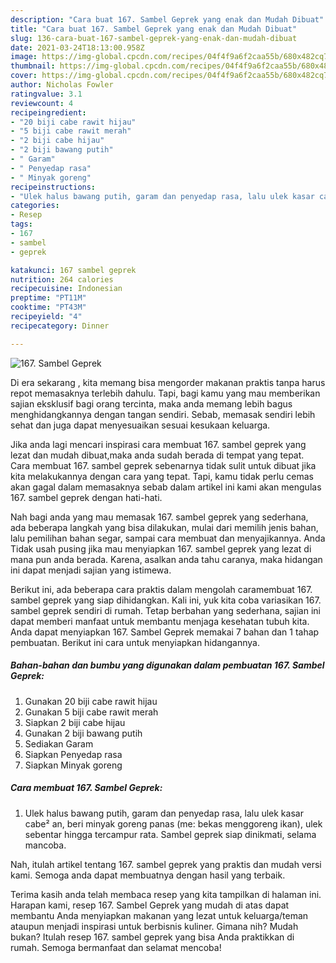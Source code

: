 ```yaml
---
description: "Cara buat 167. Sambel Geprek yang enak dan Mudah Dibuat"
title: "Cara buat 167. Sambel Geprek yang enak dan Mudah Dibuat"
slug: 136-cara-buat-167-sambel-geprek-yang-enak-dan-mudah-dibuat
date: 2021-03-24T18:13:00.958Z
image: https://img-global.cpcdn.com/recipes/04f4f9a6f2caa55b/680x482cq70/167-sambel-geprek-foto-resep-utama.jpg
thumbnail: https://img-global.cpcdn.com/recipes/04f4f9a6f2caa55b/680x482cq70/167-sambel-geprek-foto-resep-utama.jpg
cover: https://img-global.cpcdn.com/recipes/04f4f9a6f2caa55b/680x482cq70/167-sambel-geprek-foto-resep-utama.jpg
author: Nicholas Fowler
ratingvalue: 3.1
reviewcount: 4
recipeingredient:
- "20 biji cabe rawit hijau"
- "5 biji cabe rawit merah"
- "2 biji cabe hijau"
- "2 biji bawang putih"
- " Garam"
- " Penyedap rasa"
- " Minyak goreng"
recipeinstructions:
- "Ulek halus bawang putih, garam dan penyedap rasa, lalu ulek kasar cabe² an, beri minyak goreng panas (me: bekas menggoreng ikan), ulek sebentar hingga tercampur rata. Sambel geprek siap dinikmati, selama mancoba."
categories:
- Resep
tags:
- 167
- sambel
- geprek

katakunci: 167 sambel geprek 
nutrition: 264 calories
recipecuisine: Indonesian
preptime: "PT11M"
cooktime: "PT43M"
recipeyield: "4"
recipecategory: Dinner

---
```



![167. Sambel Geprek](https://img-global.cpcdn.com/recipes/04f4f9a6f2caa55b/680x482cq70/167-sambel-geprek-foto-resep-utama.jpg)

Di era  sekarang , kita memang bisa mengorder makanan praktis tanpa harus repot memasaknya terlebih dahulu. Tapi, bagi kamu yang mau memberikan sajian eksklusif bagi orang tercinta, maka anda memang lebih bagus menghidangkannya dengan tangan sendiri. Sebab, memasak sendiri lebih sehat dan juga dapat menyesuaikan sesuai kesukaan keluarga.

Jika anda lagi mencari inspirasi cara membuat 167. sambel geprek yang lezat dan mudah dibuat,maka anda sudah berada di tempat yang tepat. Cara membuat 167. sambel geprek  sebenarnya tidak sulit untuk dibuat jika kita melakukannya dengan cara yang tepat. Tapi, kamu tidak perlu cemas akan gagal dalam memasaknya 
sebab dalam artikel ini kami akan mengulas 167. sambel geprek dengan hati-hati.  



Nah bagi anda yang mau memasak 167. sambel geprek yang sederhana, ada beberapa langkah yang bisa dilakukan, mulai dari memilih jenis bahan, lalu pemilihan bahan segar, sampai cara membuat dan menyajikannya. Anda Tidak usah pusing jika mau menyiapkan 167. sambel geprek yang lezat di mana pun anda berada. Karena, asalkan anda  tahu caranya, maka hidangan ini dapat menjadi sajian yang istimewa.

Berikut ini, ada beberapa cara praktis  dalam mengolah caramembuat 167. sambel geprek yang siap dihidangkan. Kali ini, yuk kita coba variasikan 167. sambel geprek sendiri di rumah. Tetap berbahan yang sederhana, sajian ini dapat memberi manfaat untuk membantu menjaga kesehatan tubuh kita. Anda dapat menyiapkan 167. Sambel Geprek memakai 7 bahan dan 1 tahap pembuatan. Berikut ini cara untuk menyiapkan hidangannya.

<!--inarticleads1-->

##### Bahan-bahan dan bumbu yang digunakan dalam pembuatan 167. Sambel Geprek:

1. Gunakan 20 biji cabe rawit hijau
1. Gunakan 5 biji cabe rawit merah
1. Siapkan 2 biji cabe hijau
1. Gunakan 2 biji bawang putih
1. Sediakan  Garam
1. Siapkan  Penyedap rasa
1. Siapkan  Minyak goreng




<!--inarticleads2-->

##### Cara membuat 167. Sambel Geprek:

1. Ulek halus bawang putih, garam dan penyedap rasa, lalu ulek kasar cabe² an, beri minyak goreng panas (me: bekas menggoreng ikan), ulek sebentar hingga tercampur rata. Sambel geprek siap dinikmati, selama mancoba.




Nah, itulah artikel tentang  167. sambel geprek  yang praktis dan mudah versi kami. Semoga anda dapat membuatnya dengan hasil yang terbaik. 

Terima kasih anda telah membaca resep yang kita tampilkan di halaman ini. Harapan kami, resep  167. Sambel Geprek yang mudah di atas dapat membantu Anda menyiapkan makanan yang lezat untuk keluarga/teman ataupun menjadi inspirasi untuk berbisnis kuliner. Gimana nih? Mudah bukan? Itulah resep 167. sambel geprek yang bisa Anda praktikkan di rumah. Semoga bermanfaat dan selamat mencoba!

